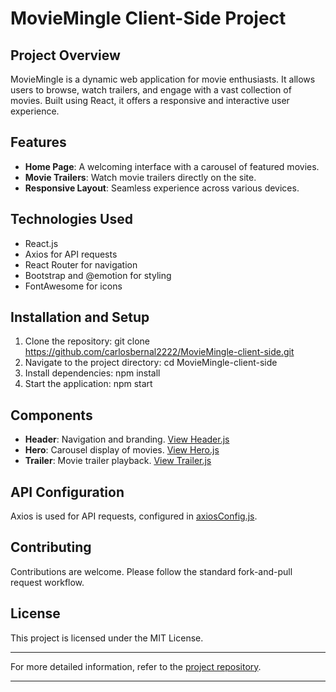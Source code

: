 # MovieMingle Client-Side Project

## Project Overview
MovieMingle is a dynamic web application for movie enthusiasts. It allows users to browse, watch trailers, and engage with a vast collection of movies. Built using React, it offers a responsive and interactive user experience.

## Features
- **Home Page**: A welcoming interface with a carousel of featured movies.
- **Movie Trailers**: Watch movie trailers directly on the site.
- **Responsive Layout**: Seamless experience across various devices.

## Technologies Used
- React.js
- Axios for API requests
- React Router for navigation
- Bootstrap and @emotion for styling
- FontAwesome for icons

## Installation and Setup
1. Clone the repository:
git clone https://github.com/carlosbernal2222/MovieMingle-client-side.git
2. Navigate to the project directory:
  cd MovieMingle-client-side
3. Install dependencies:
  npm install
5. Start the application:
  npm start


## Components
- **Header**: Navigation and branding. [View Header.js](https://github.com/carlosbernal2222/MovieMingle-client-side/blob/master/src/components/header/Header.js)
- **Hero**: Carousel display of movies. [View Hero.js](https://github.com/carlosbernal2222/MovieMingle-client-side/blob/master/src/components/hero/Hero.js)
- **Trailer**: Movie trailer playback. [View Trailer.js](https://github.com/carlosbernal2222/MovieMingle-client-side/blob/master/src/components/trailer/Trailer.js)

## API Configuration
Axios is used for API requests, configured in [axiosConfig.js](https://github.com/carlosbernal2222/MovieMingle-client-side/blob/master/src/api/axiosConfig.js).

## Contributing
Contributions are welcome. Please follow the standard fork-and-pull request workflow.

## License
This project is licensed under the MIT License.

---

For more detailed information, refer to the [project repository](https://github.com/carlosbernal2222/MovieMingle-client-side).

---



